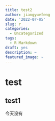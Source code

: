 ```yaml
---
title: test2
author: jiangyuefeng
date: '2022-07-05'
slug: r
categories:
  - Uncategorized
tags:
  - R Markdown
draft: yes
description: ~
featured_image: ~
---
```

# test
## test1
今天没有